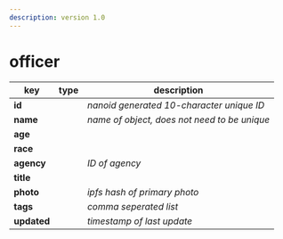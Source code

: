 ```yaml
---
description: version 1.0
---
```


# officer

<table><thead><tr><th>key</th><th data-type="select">type</th><th>description</th></tr></thead><tbody><tr><td><strong>id</strong></td><td></td><td><em>nanoid generated 10-character unique ID</em></td></tr><tr><td><strong>name</strong></td><td></td><td><em>name of object, does not need to be unique</em></td></tr><tr><td><strong>age</strong></td><td></td><td></td></tr><tr><td><strong>race</strong></td><td></td><td></td></tr><tr><td><strong>agency</strong></td><td></td><td><em>ID of agency</em></td></tr><tr><td><strong>title</strong></td><td></td><td></td></tr><tr><td><strong>photo</strong></td><td></td><td><em>ipfs hash of primary photo</em></td></tr><tr><td><strong>tags</strong></td><td></td><td><em>comma seperated list</em></td></tr><tr><td><strong>updated</strong></td><td></td><td><em>timestamp of last update</em></td></tr></tbody></table>
